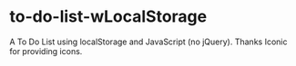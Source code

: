 # to-do-list-wLocalStorage
A To Do List using localStorage and JavaScript (no jQuery). Thanks Iconic for providing icons.
